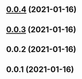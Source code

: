 ## [0.0.4](https://github.com/tyankatsu0105/web-components/compare/v0.0.3...v0.0.4) (2021-01-16)



## [0.0.3](https://github.com/tyankatsu0105/web-components/compare/v0.0.2...v0.0.3) (2021-01-16)



## 0.0.2 (2021-01-16)



## 0.0.1 (2021-01-16)



